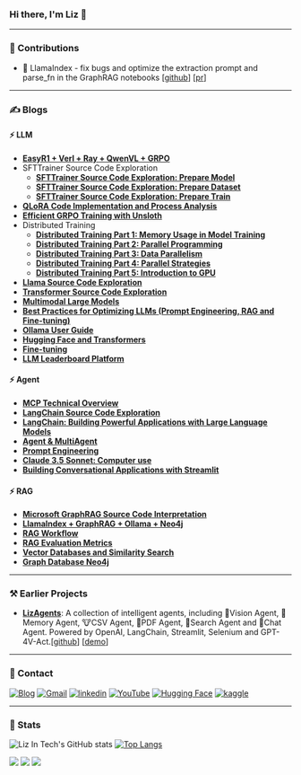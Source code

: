### Hi there, I'm Liz 👋 

---

### 📝 Contributions

- 🦙 LlamaIndex - fix bugs and optimize the extraction prompt and parse_fn in the GraphRAG notebooks [[github](https://github.com/run-llama/llama_index)] [[pr](https://github.com/run-llama/llama_index/pull/18046)]

---

### ✍️ Blogs

#### ⚡ LLM

- [**EasyR1 + Verl + Ray + QwenVL + GRPO**](https://liz-in-tech.github.io/blog/posts/llm/035_easyr1_verl_ray_qwenvl_grpo.html)
- SFTTrainer Source Code Exploration
    - [**SFTTrainer Source Code Exploration: Prepare Model**](https://liz-in-tech.github.io/blog/posts/llm/032_sft_trainer_sourcecode_prepare_model.html)
    - [**SFTTrainer Source Code Exploration: Prepare Dataset**](https://liz-in-tech.github.io/blog/posts/llm/033_sft_trainer_sourcecode_prepare_dataset.html)
    - [**SFTTrainer Source Code Exploration: Prepare Train**](https://liz-in-tech.github.io/blog/posts/llm/034_sft_trainer_sourcecode_prepare_train.html)
- [**QLoRA Code Implementation and Process Analysis**](https://liz-in-tech.github.io/blog/posts/llm/031_qlora.html)
- [**Efficient GRPO Training with Unsloth**](https://liz-in-tech.github.io/blog/posts/llm/029_unsloth_grpo.html)
- Distributed Training
    - [**Distributed Training Part 1: Memory Usage in Model Training**](https://liz-in-tech.github.io/blog/posts/llm/024_distribution_and_parallelism.html)
    - [**Distributed Training Part 2: Parallel Programming**](https://liz-in-tech.github.io/blog/posts/llm/025_distribution_and_parallelism_1.html)
    - [**Distributed Training Part 3: Data Parallelism**](https://liz-in-tech.github.io/blog/posts/llm/026_distribution_and_parallelism_2.html)
    - [**Distributed Training Part 4: Parallel Strategies**](https://liz-in-tech.github.io/blog/posts/llm/027_distribution_and_parallelism_3.html)
    - [**Distributed Training Part 5: Introduction to GPU**](https://liz-in-tech.github.io/blog/posts/llm/028_distribution_and_parallelism_4.html)
- [**Llama Source Code Exploration**](https://liz-in-tech.github.io/blog/posts/llm/005_llama.html)
- [**Transformer Source Code Exploration**](https://liz-in-tech.github.io/blog/posts/llm/004_transformer.html)
- [**Multimodal Large Models**](https://liz-in-tech.github.io/blog/posts/llm/016_multimodal.html)
- [**Best Practices for Optimizing LLMs (Prompt Engineering, RAG and Fine-tuning)**](https://liz-in-tech.github.io/blog/posts/llm/013_optimizing_llm.html)
- [**Ollama User Guide**](https://liz-in-tech.github.io/blog/posts/llm/019_ollama.html)
- [**Hugging Face and Transformers**](https://liz-in-tech.github.io/blog/posts/llm/018_huggingface.html)
- [**Fine-tuning**](https://liz-in-tech.github.io/blog/posts/llm/015_fine_tune.html)
- [**LLM Leaderboard Platform**](https://liz-in-tech.github.io/blog/posts/llm/006_llm_leaderboard.html)

#### ⚡ Agent

- [**MCP Technical Overview**](https://liz-in-tech.github.io/blog/posts/llm/036_mcp.html)
- [**LangChain Source Code Exploration**](https://liz-in-tech.github.io/blog/posts/llm/002_langchain_sourcecode.html)
- [**LangChain: Building Powerful Applications with Large Language Models**](https://liz-in-tech.github.io/blog/posts/llm/001_langchain.html)
- [**Agent & MultiAgent**](https://liz-in-tech.github.io/blog/posts/llm/017_agent_and_multiagent.html)
- [**Prompt Engineering**](https://liz-in-tech.github.io/blog/posts/llm/012_prompt_engineering.html)
- [**Claude 3.5 Sonnet: Computer use**](https://liz-in-tech.github.io/blog/posts/llm/007_computer_use.html)
- [**Building Conversational Applications with Streamlit**](https://liz-in-tech.github.io/blog/posts/llm/003_streamlit.html)

#### ⚡ RAG

- [**Microsoft GraphRAG Source Code Interpretation**](https://liz-in-tech.github.io/blog/posts/llm/021_microsoft_graphrag.html)
- [**LlamaIndex + GraphRAG + Ollama + Neo4j**](https://liz-in-tech.github.io/blog/posts/llm/022_llamaindex_graphrag.html)
- [**RAG Workflow**](https://liz-in-tech.github.io/blog/posts/llm/010_rag_workflow.html)
- [**RAG Evaluation Metrics**](https://liz-in-tech.github.io/blog/posts/llm/014_rag_evaluation.html)
- [**Vector Databases and Similarity Search**](https://liz-in-tech.github.io/blog/posts/llm/011_vector_database.html)
- [**Graph Database Neo4j**](https://liz-in-tech.github.io/blog/posts/llm/020_neo4j.html)

---

### ⚒️ Earlier Projects

* [**LizAgents**](https://liz-in-tech.github.io/blog/demo/): A collection of intelligent agents, including 🦄Vision Agent, 🐷Memory Agent, 🐮CSV Agent, 🐳PDF Agent, 🐯Search Agent and 🐸Chat Agent. Powered by OpenAI, LangChain, Streamlit, Selenium and GPT-4V-Act.[[github](https://github.com/liz-in-tech/LizAgents)] [[demo](https://liz-agents.streamlit.app/)]

---

### 💬 Contact

<a href="https://liz-in-tech.github.io/blog" target="_blank"><img src="https://img.shields.io/badge/Blog|Liz-FF1493?style=for-the-badge" alt="Blog"></a>
<a href="mailto:lizintech.open@gmail.com" target="_blank"><img src="https://img.shields.io/badge/Gmail-D14836?style=for-the-badge&logo=gmail&logoColor=white" alt="Gmail"></a>
<a href="https://www.linkedin.com/in/liz-in-tech" target="_blank"><img src="https://img.shields.io/badge/LinkedIn-0077B5?style=for-the-badge&logo=linkedin&logoColor=white" alt="linkedin"></a>
<a href="https://www.youtube.com/@LizInTech" target="_blank"><img src="https://img.shields.io/badge/YouTube-%23FF0000.svg?style=for-the-badge&logo=YouTube&logoColor=white" alt="YouTube"></a>
<a href="https://huggingface.co/liz-in-tech" target="_blank"><img src="https://img.shields.io/badge/Hugging%20Face-000000?style=for-the-badge&logo=huggingface" alt="Hugging Face"></a>
<a href="https://www.kaggle.com/lizintechpro" target="_blank"><img src="https://img.shields.io/badge/Kaggle-20BEFF?style=for-the-badge&logo=Kaggle&logoColor=white" alt="kaggle"></a>

---

### 👀 Stats

![Liz In Tech's GitHub stats](https://github-readme-stats.vercel.app/api?username=liz-in-tech&show_icons=true&hide_rank=true&line_height=40)
[![Top Langs](https://github-readme-stats.vercel.app/api/top-langs/?username=liz-in-tech)](https://github.com/anuraghazra/github-readme-stats&line_height=40)

![](https://img.shields.io/github/followers/liz-in-tech?style=flat)
![](https://img.shields.io/github/stars/liz-in-tech?style=flat)
![](https://komarev.com/ghpvc/?username=liz-in-tech)

